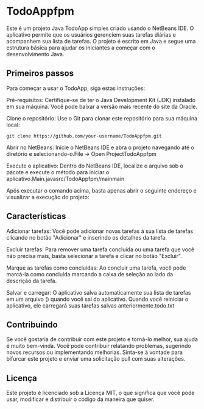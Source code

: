 <h1>TodoAppfpm</h1>

<p>Este é um projeto Java TodoApp simples criado usando o NetBeans IDE. O aplicativo permite que os usuários gerenciem suas tarefas diárias e acompanhem sua lista de tarefas. O projeto é escrito em Java e segue uma estrutura básica para ajudar os iniciantes a começar com o desenvolvimento Java.</p>

<h2>Primeiros passos</h2>

<!--Durante o projeto, foi desenvolvido até agora os seguintes tópicos:

* Setup inicial de projeto com o Spring Boot Initialzr 
* Criação de modelo de dados para o mapeamento de entidades em bancos de dados
* Desenvolvimento de operações de gerenciamento de usuários (Cadastro, leitura, atualização e remoção de pessoas de um sistema).
* Relação de cada uma das operações acima com o padrão arquitetural REST.-->


Para começar a usar o TodoApp, siga estas instruções:

Pré-requisitos: Certifique-se de ter o Java Development Kit (JDK) instalado em sua máquina. Você pode baixar a versão mais recente do site da Oracle.

Clone o repositório: Use o Git para clonar este repositório para sua máquina local:

```shell script
git clone https://github.com/your-username/TodoAppfpm.git

```

Abrir no NetBeans: Inicie o NetBeans IDE e abra o projeto navegando até o diretório e selecionando-o.File -> Open ProjectTodoAppfpm

Execute o aplicativo: Dentro do NetBeans IDE, localize o arquivo sob o pacote e execute o método para iniciar o aplicativo.Main.javasrc/TodoAppfpm/mainmain

Após executar o comando acima, basta apenas abrir o seguinte endereço e visualizar a execução do projeto:


<h2> Características </h2>

Adicionar tarefas: Você pode adicionar novas tarefas à sua lista de tarefas clicando no botão "Adicionar" e inserindo os detalhes da tarefa.

Excluir tarefas: Para remover uma tarefa concluída ou uma tarefa que você não precisa mais, basta selecionar a tarefa e clicar no botão "Excluir".

Marque as tarefas como concluídas: Ao concluir uma tarefa, você pode marcá-la como concluída marcando a caixa de seleção ao lado da descrição da tarefa.

Salvar e carregar: O aplicativo salva automaticamente sua lista de tarefas em um arquivo () quando você sai do aplicativo. Quando você reiniciar o aplicativo, ele carregará suas tarefas salvas anteriormente.todo.txt

<h2>Contribuindo</h2>
Se você gostaria de contribuir com este projeto e torná-lo melhor, sua ajuda é muito bem-vinda. Você pode contribuir relatando problemas, sugerindo novos recursos ou implementando melhorias. Sinta-se à vontade para bifurcar este projeto e enviar uma solicitação pull com suas alterações.

<h2>Licença</h2>
Este projeto é licenciado sob a Licença MIT, o que significa que você pode usar, modificar e distribuir o código da maneira que quiser.

<!--
```
http://localhost:8080/api/v1/people
```


São necessários os seguintes pré-requisitos para a execução do projeto desenvolvido durante a aula:

* Java 11 ou versões superiores.
* Maven 3.6.3 ou versões superiores.
* Intellj IDEA Community Edition ou sua IDE favorita.
* Controle de versão GIT instalado na sua máquina.
* Conta no GitHub para o armazenamento do seu projeto na nuvem.

[//]: # (* Conta no Heroku para o deploy do projeto na nuvem)

[//]: # (* Muita vontade de aprender e compartilhar conhecimento :&#41;)

[//]: # (Abaixo, seguem links bem bacanas, sobre tópicos mencionados durante a aula:)

[//]: # ()
[//]: # (* [SDKMan! para gerenciamento e instalação do Java e Maven]&#40;https://sdkman.io/&#41;)

[//]: # (* [Referência do Intellij IDEA Community, para download]&#40;https://www.jetbrains.com/idea/download&#41;)

[//]: # (* [Palheta de atalhos de comandos do Intellij]&#40;https://resources.jetbrains.com/storage/products/intellij-idea/docs/IntelliJIDEA_ReferenceCard.pdf&#41;)

[//]: # (* [Site oficial do Spring]&#40;https://spring.io/&#41;)

[//]: # (* [Site oficial do Spring Initialzr, para setup do projeto]&#40;https://start.spring.io/&#41;)

[//]: # (* [Site oficial do Heroku]&#40;https://www.heroku.com/&#41;)

[//]: # (* [Site oficial do GIT]&#40;https://git-scm.com/&#41;)

[//]: # (* [Site oficial do GitHub]&#40;http://github.com/&#41;)

[//]: # (* [Documentação oficial do Lombok]&#40;https://projectlombok.org/&#41;)

[//]: # (* [Documentação oficial do Map Struct]&#40;https://mapstruct.org/&#41;)

[//]: # (* [Referência para o padrão arquitetural REST]&#40;https://restfulapi.net/&#41;)

[//]: # ()
[//]: # ([Neste link]&#40;https://drive.google.com/file/d/1crVPOVl6ok2HeYjh3fjQuGQn2lDZVHrn/view?usp=sharing&#41;, seguem os slides apresentados como o roteiro utilizado para o desenvolvimento do projeto da nossa sessão.)
--->